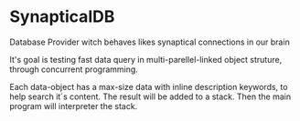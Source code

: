 # SynapticalDB
Database Provider witch behaves likes synaptical connections in our brain

It's goal is testing fast data query in multi-parellel-linked object struture, through concurrent programming.

Each data-object has a max-size data with inline description keywords, to help search it´s content.
The result will be added to a stack.
Then the main program will interpreter the stack.
